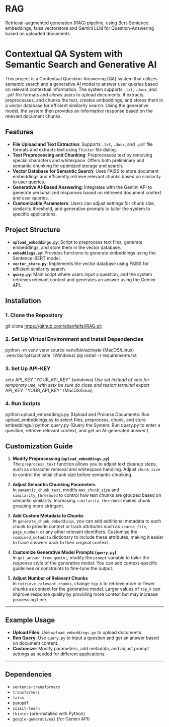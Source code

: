 # RAG
Retrieval-augmented generation (RAG) pipeline, using Bert-Sentence embeddings, faiss vectorstore and Gemini  LLM for Question-Answering based on uploaded documents. 

# Contextual QA System with Semantic Search and Generative AI

This project is a Contextual Question-Answering (QA) system that utilizes semantic search and a generative AI model to answer user queries based on relevant contextual information. The system supports `.txt`, `.docx`, and `.pdf` file formats and allows users to upload documents. It extracts, preprocesses, and chunks the text, creates embeddings, and stores them in a vector database for efficient similarity search. Using the generative model, the system then provides an informative response based on the relevant document chunks.

## Features

- **File Upload and Text Extraction**: Supports `.txt`, `.docx`, and `.pdf` file formats and extracts text using `Tkinter` file dialog.
- **Text Preprocessing and Chunking**: Preprocesses text by removing special characters and whitespace. Offers both preliminary and semantic chunking for optimized storage and search.
- **Vector Database for Semantic Search**: Uses FAISS to store document embeddings and efficiently retrieve relevant chunks based on similarity to user queries.
- **Generative AI-Based Answering**: Integrates with the Gemini API to generate personalized responses based on retrieved document context and user queries.
- **Customizable Parameters**: Users can adjust settings for chunk size, similarity threshold, and generative prompts to tailor the system to specific applications.

## Project Structure

- **`upload_embeddings.py`**: Script to preprocess text files, generate embeddings, and store them in the vector database.
- **`embeddings.py`**: Provides functions to generate embeddings using the Sentence-BERT model.
- **`vector_store.py`**: Implements the vector database using FAISS for efficient similarity search.
- **`query.py`**: Main script where users input a question, and the system retrieves relevant context and generates an answer using the Gemini API.

## Installation

### 1. Clone the Repository

git clone https://github.com/eitanfeifel/RAG.git

### 2. Set Up Virtual Environment and Install Dependencies
python -m venv venv
source venv/bin/activate (MacOS/Linux)
.venv\Scripts\activate` (Windows)
pip install -r requirements.txt

### 3. Set Up API-KEY
setx API_KEY "YOUR_API_KEY" (windows) *Use set instead of setx for temporary use, with setx be sure do close and restart terminal*
export API_KEY="YOUR_API_KEY" (MacOS/linux)

### 4. Run Scripts
python upload_embeddings.py (Upload and Process Documents: Run upload_embeddings.py to select files, preprocess, chunk, and store embeddings.)
python query.py (Query the System: Run query.py to enter a question, retrieve relevant context, and get an AI-generated answer.)

## Customization Guide

1. **Modify Preprocessing (`upload_embeddings.py`)**  
   The `preprocess_text` function allows you to adjust text cleanup steps, such as character removal and whitespace handling. Adjust `chunk_size` to control the initial chunk size before semantic chunking.

2. **Adjust Semantic Chunking Parameters**  
   In `semantic_chunk_text`, modify `max_chunk_size` and `similarity_threshold` to control how text chunks are grouped based on semantic similarity. Increasing `similarity_threshold` makes chunk grouping more stringent.

3. **Add Custom Metadata to Chunks**  
   In `generate_chunk_embeddings`, you can add additional metadata to each chunk to provide context or track attributes such as `source_file`, `page_number`, or any other relevant identifiers. Customize the `combined_metadata` dictionary to include these attributes, making it easier to trace answers back to their original context.

4. **Customize Generative Model Prompts (`query.py`)**  
   In `get_answer_from_gemini`, modify the `prompt` variable to tailor the response style of the generative model. You can add context-specific guidelines or constraints to fine-tune the output.

5. **Adjust Number of Relevant Chunks**  
   In `retrieve_relevant_chunks`, change `top_k` to retrieve more or fewer chunks as context for the generative model. Larger values of `top_k` can improve response quality by providing more context but may increase processing time.

---

## Example Usage

- **Upload Files**: Use `upload_embeddings.py` to upload documents.
- **Run Query**: Use `query.py` to input a question and get an answer based on document content.
- **Customize**: Modify parameters, add metadata, and adjust prompt settings as needed for different applications.

---

## Dependencies

- `sentence-transformers`
- `transformers`
- `faiss`
- `pymupdf`
- `scikit-learn`
- `tkinter` (pre-installed with Python)
- `google-generativeai` (for Gemini API)



 
